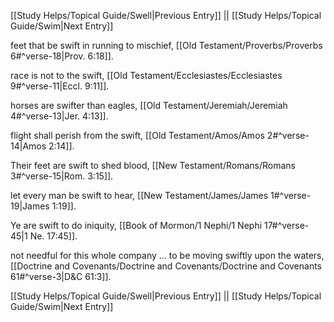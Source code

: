 [[Study Helps/Topical Guide/Swell|Previous Entry]]  ||  [[Study Helps/Topical Guide/Swim|Next Entry]]

 feet that be swift in running to mischief, [[Old Testament/Proverbs/Proverbs 6#^verse-18|Prov. 6:18]].

 race is not to the swift, [[Old Testament/Ecclesiastes/Ecclesiastes 9#^verse-11|Eccl. 9:11]].

 horses are swifter than eagles, [[Old Testament/Jeremiah/Jeremiah 4#^verse-13|Jer. 4:13]].

 flight shall perish from the swift, [[Old Testament/Amos/Amos 2#^verse-14|Amos 2:14]].

 Their feet are swift to shed blood, [[New Testament/Romans/Romans 3#^verse-15|Rom. 3:15]].

 let every man be swift to hear, [[New Testament/James/James 1#^verse-19|James 1:19]].

 Ye are swift to do iniquity, [[Book of Mormon/1 Nephi/1 Nephi 17#^verse-45|1 Ne. 17:45]].

 not needful for this whole company ... to be moving swiftly upon the waters, [[Doctrine and Covenants/Doctrine and Covenants/Doctrine and Covenants 61#^verse-3|D&C 61:3]].

[[Study Helps/Topical Guide/Swell|Previous Entry]]  ||  [[Study Helps/Topical Guide/Swim|Next Entry]]